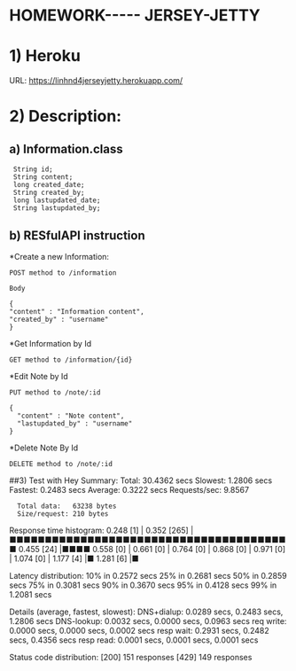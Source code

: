 # HOMEWORK----- JERSEY-JETTY
# 1) Heroku

 URL: https://linhnd4jerseyjetty.herokuapp.com/



# 2) Description:
## a) Information.class

     String id;
     String content;
     long created_date;
     String created_by;
     long lastupdated_date;
     String lastupdated_by;

## b) RESfulAPI instruction

*Create a new Information:

    POST method to /information

    Body

    {
    "content" : "Information content",
    "created_by" : "username"
    }


*Get Information by Id

    GET method to /information/{id}


*Edit Note by Id

    PUT method to /note/:id

    {
      "content" : "Note content",
      "lastupdated_by" : "username"
    }
*Delete Note By Id

    DELETE method to /note/:id

##3) Test with Hey
Summary:
      Total:	30.4362 secs
      Slowest:	1.2806 secs
      Fastest:	0.2483 secs
      Average:	0.3222 secs
      Requests/sec:	9.8567
      
      Total data:	63238 bytes
      Size/request:	210 bytes

Response time histogram:
      0.248 [1]	|
      0.352 [265]	|■■■■■■■■■■■■■■■■■■■■■■■■■■■■■■■■■■■■■■■■
      0.455 [24]	|■■■■
      0.558 [0]	|
      0.661 [0]	|
      0.764 [0]	|
      0.868 [0]	|
      0.971 [0]	|
      1.074 [0]	|
      1.177 [4]	|■
      1.281 [6]	|■


Latency distribution:
      10% in 0.2572 secs
      25% in 0.2681 secs
      50% in 0.2859 secs
      75% in 0.3081 secs
      90% in 0.3670 secs
      95% in 0.4128 secs
      99% in 1.2081 secs

Details (average, fastest, slowest):
      DNS+dialup:	0.0289 secs, 0.2483 secs, 1.2806 secs
      DNS-lookup:	0.0032 secs, 0.0000 secs, 0.0963 secs
      req write:	0.0000 secs, 0.0000 secs, 0.0002 secs
      resp wait:	0.2931 secs, 0.2482 secs, 0.4356 secs
      resp read:	0.0001 secs, 0.0001 secs, 0.0001 secs

Status code distribution:
      [200]	151 responses
      [429]	149 responses
